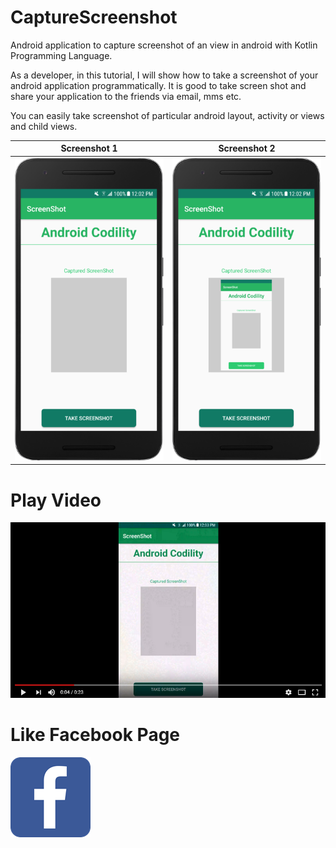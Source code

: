 # CaptureScreenshot
Android application to capture screenshot of an view in android with Kotlin Programming Language.

As a developer, in this tutorial, I will show how to take a screenshot of your android application programmatically. It is good to take screen shot and share your application to the friends via email, mms etc.

You can easily take screenshot of particular android layout, activity or views and child views.

Screenshot 1                                         |  Screenshot 2 |
:--------------------------------------------------------:|:------------------------------------:
![](https://github.com/AndroidCodility/CaptureScreenshot/blob/master/design/before.png?raw=true)  |  ![](https://github.com/AndroidCodility/CaptureScreenshot/blob/master/design/scr_shot.png?raw=true) 

# Play Video
[![](https://github.com/AndroidCodility/CaptureScreenshot/blob/master/design/screenshot_video.png?raw=true)](https://youtu.be/I3UDMLy2J_I "Click here to watch")

# Like Facebook Page
[![](https://github.com/AndroidCodility/Barchart-Graph/blob/master/design/fb.png?raw=true)](https://www.facebook.com/androidcodility/ "Click here")
